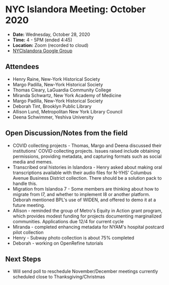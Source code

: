 # NYC Islandora Meeting: October 2020
* **Date:**  Wednesday, October 28, 2020
* **Time:** 4 - 5PM (ended 4:45)
* **Location:**  Zoom (recorded to cloud)
* [NYCIslandora Google Group](https://groups.google.com/forum/#!forum/nycislandora)

## Attendees
* Henry Raine, New-York Historical Society
* Margo Padilla, New-York Historical Society
* Thomas Cleary, LaGuardia Community College
* Miranda Schwartz, New York Academy of Medicine
* Margo Padilla, New-York Historical Society
* Deborah Tint, Brooklyn Public Library
* Allison Lund, Metropolitan New York Library Council
* Deena Schwimmer, Yeshiva University

## Open Discussion/Notes from the field 
  * COVID collecting projects - Thomas, Margo and Deena discussed their institutions' COVID collecting projects. Issues raised include obtaining permissions, providing metadata, and capturing formats such as social media and memes.
  * Transcribed oral histories in Islandora - Henry asked about making oral transcriptions available with their audio files for N-YHS' Columbus Avenue Business District collection.  There should be a solution pack to handle this.
  * Migration from Islandoa 7 - Some members are thinking about how to migrate from I7, and whether to implement I8 or another platform.  Deborah mentioned BPL's use of WIDEN, and offered to demo it at a future meeting. 
  * Allison - reminded the group of Metro's Equity in Action grant program, which provides modest funding for projects documenting marginalized communities. Applications due 12/4 for current cycle
  * Miranda -  completed enhancing metadata for NYAM's hospital postcard pilot collection
  * Henry - Subway photo collection is about 75% completed
  * Deborah - working on OpenRefine tutorials
  
  ## Next Steps 
  * Will send poll to reschedule November/December meetings currently scheduled close to Thanksgiving/Christmas
  
  
  
